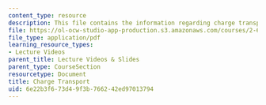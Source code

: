 ```yaml
---
content_type: resource
description: This file contains the information regarding charge transport.
file: https://ol-ocw-studio-app-production.s3.amazonaws.com/courses/2-627-fundamentals-of-photovoltaics-fall-2013/6e22b3f673d49f3b766242ed97013794_MIT2_627F13_lec04.pdf
file_type: application/pdf
learning_resource_types:
- Lecture Videos
parent_title: Lecture Videos & Slides
parent_type: CourseSection
resourcetype: Document
title: Charge Transport
uid: 6e22b3f6-73d4-9f3b-7662-42ed97013794
---
```

